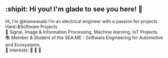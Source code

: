## :shipit: Hi you! I'm glade to see you here! :wave:

Hi, I’m @kianwasabi
I’m an electrical engineer with a passion for projects Hard-&Software Projects <br>
👀 Signal, Image & Information Processing, Machine learning, IoT Projects. <br>
📚 Member & Student of the SEA:ME - Software Engineering for Automotive and Ecosystems <br>
:pushpin: Interests: 🎿 🎾 🤖 <br>

